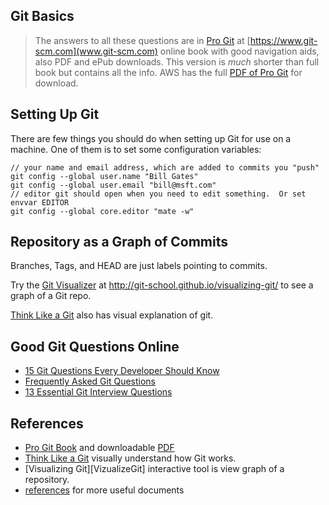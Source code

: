 ## Git Basics

> The answers to all these questions are in [Pro Git][ProGit] at [https://www.git-scm.com](www.git-scm.com) online book with good navigation aids, also PDF and ePub downloads. This version is *much* shorter than full book but contains all the info.
> AWS has the full [PDF of Pro Git][ProGitPdf] for download.


## Setting Up Git

There are few things you should do when setting up Git for use on a machine.  One of them is to set some configuration variables:

```
// your name and email address, which are added to commits you "push"
git config --global user.name "Bill Gates"
git config --global user.email "bill@msft.com"
// editor git should open when you need to edit something.  Or set envvar EDITOR
git config --global core.editor "mate -w"
```

## Repository as a Graph of Commits

Branches, Tags, and HEAD are just labels pointing to commits.

Try the [Git Visualizer][GitVisualizer] at http://git-school.github.io/visualizing-git/ to see a graph of a Git repo.

[Think Like a Git][ThinkLikeaGit] also has visual explanation of git.

## Good Git Questions Online

* [15 Git Questions Every Developer Should Know](https://medium.com/@gauravtaywade/15-interview-questions-about-git-that-every-developer-should-know-bcaf30409647)
* [Frequently Asked Git Questions](https://www.git-tower.com/learn/git/faq)
* [13 Essential Git Interview Questions](https://www.toptal.com/git/interview-questions)

## References

* [Pro Git Book][ProGit] and downloadable [PDF][ProGitPdf]
* [Think Like a Git][ThinkLikeaGit] visually understand how Git works.
* [Visualizing Git][VizualizeGit] interactive tool is view graph of a repository.
* [references](references) for more useful documents


[ProGit]: https://www.git-scm.com/book/en/v2 "Pro Git online book on Git-scm.com"
[ProGitPdf]: https://progit2.s3.amazonaws.com/en/2016-03-22-f3531/progit-en.1084.pdf "Pro Git v.2 PDF on AWS. Longer, book format."

[ThinkLikeaGit]: http://think-like-a-git.net/ "Understand visually how git works"
[GitVisualizer]: http://git-school.github.io/visualizing-git/ "Online tools draws a graph of commits in a repo, as you type"

